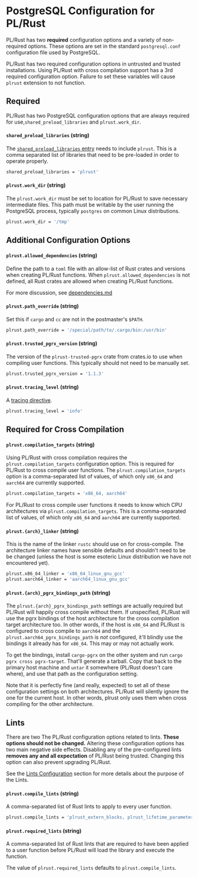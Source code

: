 # PostgreSQL Configuration for PL/Rust

PL/Rust has two **required** configuration options and a variety of non-required options.
These options are set in the standard `postgresql.conf` configuration file used
by PostgreSQL.

PL/Rust has two required configuration options in untrusted and trusted installations.
Using PL/Rust with cross compilation support has a 3rd required configuration option.
Failure to set these variables
will cause `plrust` extension to not function.


## Required


PL/Rust has two PostgreSQL configuration options that are always required for use,`shared_preload_libraries` and `plrust.work_dir`.


#### `shared_preload_libraries` (string)

The [`shared_preload_libraries` entry](https://www.postgresql.org/docs/current/runtime-config-client.html)
needs to include `plrust`. This is a comma separated list of libraries that
need to be pre-loaded in order to operate properly.

```bash
shared_preload_libraries = 'plrust'
```



#### `plrust.work_dir` (string)

The `plrust.work_dir` must be set to location for PL/Rust to save
necessary intermediate files. This path must be writable by the user running
the PostgreSQL process, typically `postgres` on common Linux distributions.

```bash
plrust.work_dir = '/tmp'
```



## Additional Configuration Options



#### `plrust.allowed_dependencies` (string)

Define the path to a `toml` file with an allow-list of Rust crates and versions when creating
PL/Rust functions.
When `plrust.allowed_dependencies` is not defined, all Rust crates are allowed
when creating PL/Rust functions.

For more discussion, see [dependencies.md](dependencies.md)

#### `plrust.path_override` (string)

Set this if `cargo` and `cc` are not in the postmaster's `$PATH`.

```bash
plrust.path_override = '/special/path/to/.cargo/bin:/usr/bin'
```


#### `plrust.trusted_pgrx_version` (string)

The version of the `plrust-trusted-pgrx` crate from crates.io to use when
compiling user functions. This typically should not need to be manually set.


```bash
plrust.trusted_pgrx_version = '1.1.3'
```


#### `plrust.tracing_level` (string)

A [tracing directive](https://docs.rs/tracing-subscriber/0.3.11/tracing_subscriber/filter/struct.EnvFilter.html).

```bash
plrust.tracing_level = 'info'
```



## Required for Cross Compilation

#### `plrust.compilation_targets` (string)

Using PL/Rust with cross compilation requires the `plrust.compilation_targets`
configuration option.  This is required for PL/Rust to cross compile user functions.
The `plrust.compilation_targets` option is a comma-separated list of values,
of which only `x86_64` and `aarch64` are currently supported.


```bash
plrust.compilation_targets = 'x86_64, aarch64'
```

For PL/Rust to cross compile user functions it needs to know which CPU architectures via
`plrust.compilation_targets`. This is a comma-separated list of values, of which only `x86_64` and `aarch64` are
currently supported.

#### `plrust.{arch}_linker` (string)

This is the name of the linker `rustc` should use on for cross-compile.
The architecture linker names have sensible defaults and shouldn't need to be be
changed (unless the host is some esoteric Linux distribution we have not encountered yet).

```bash
plrust.x86_64_linker = 'x86_64_linux_gnu_gcc'
plrust.aarch64_linker = 'aarch64_linux_gnu_gcc'
```



#### `plrust.{arch}_pgrx_bindings_path` (string)

The `plrust.{arch}_pgrx_bindings_path` settings are actually required but PL/Rust will happily cross compile without them. If unspecified,
PL/Rust will use the pgrx bindings of the host architecture for the cross compilation target architecture too. In other words, if the host 
is `x86_64` and PL/Rust is configured to cross compile to `aarch64` and the `plrust.aarch64_pgrx_bindings_path` is *not* configured, it'll
blindly use the bindings it already has for `x86_64`.  This may or may not actually work.

To get the bindings, install `cargo-pgrx` on the other system and run `cargo pgrx cross pgrx-target`. That'll generate a tarball. Copy that back 
to the primary host machine and `untar` it somewhere (PL/Rust doesn't care where), and use that path as the configuration setting.

Note that it is perfectly fine (and really, expected) to set all of these configuration settings on both architectures.
PL/Rust will silently ignore the one for the current host.  In other words, plrust only uses them when cross compiling for 
the other architecture.


## Lints

There are two The PL/Rust configuration options related to lints. **These options
should not be changed.**
Altering these configuration options has two main negative side effects.
Disabling any of the pre-configured lints **removes any and all expectation**
of PL/Rust being trusted.
Changing this option can also prevent upgrading PL/Rust.

See the [Lints Configuration](config-lints.md) section for more details about the
purpose of the Lints.


#### `plrust.compile_lints` (string)

A comma-separated list of Rust lints to apply to every user function.

```bash
plrust.compile_lints = 'plrust_extern_blocks, plrust_lifetime_parameterized_traits, implied_bounds_entailment, unsafe_code, plrust_filesystem_macros, plrust_env_macros, plrust_external_mod, plrust_fn_pointers, plrust_async, plrust_leaky, plrust_print_macros, plrust_stdio, unknown_lints, deprecated, suspicious_auto_trait_impls, soft_unstable, plrust_autotrait_impls'
```


#### `plrust.required_lints` (string)

A comma-separated list of Rust lints that are required to have been applied to a user function before PL/Rust will load the library and execute the function.

The value of `plrust.required_lints` defaults to `plrust.compile_lints`.

